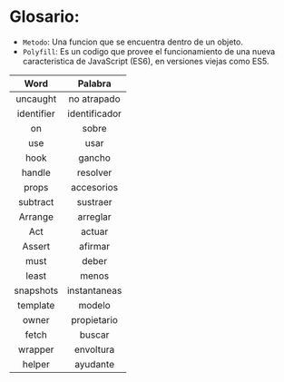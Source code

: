 # Glosario:

- ```Metodo```: Una funcion que se encuentra dentro de un objeto.
- ```Polyfill```: Es un codigo que provee el funcionamiento de una nueva caracteristica de JavaScript (ES6), en versiones viejas como ES5.

| Word       | Palabra       |
| :--:       | :--:          |
| uncaught   | no atrapado   |
| identifier | identificador |
| on         | sobre         | 
| use        | usar          |
| hook       | gancho        |
| handle     | resolver      |
| props      | accesorios    |
| subtract   | sustraer      |
| Arrange    | arreglar      |
| Act        | actuar        |
| Assert     | afirmar       |
| must       | deber         |
| least      | menos         |
| snapshots  | instantaneas  |
| template   | modelo        |
| owner      | propietario   |
| fetch      | buscar        |
| wrapper    | envoltura     |
| helper     | ayudante      |